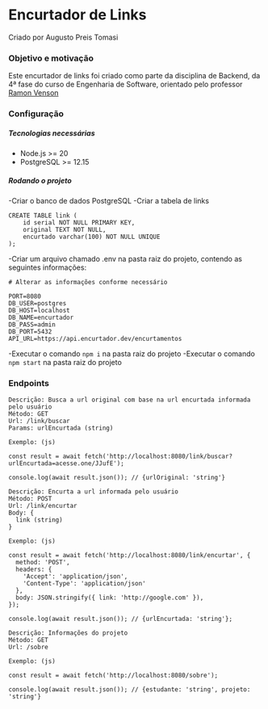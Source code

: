 # Encurtador de Links

Criado por Augusto Preis Tomasi

### Objetivo e motivação

Este encurtador de links foi criado como parte da disciplina de Backend, da 4ª fase do curso de Engenharia de Software, orientado pelo professor [Ramon Venson](https://gitlab.com/professor-rvenson)

### Configuração

##### Tecnologias necessárias
 - Node.js >= 20
 - PostgreSQL >= 12.15

##### Rodando o projeto

-Criar o banco de dados PostgreSQL
-Criar a tabela de links
```
CREATE TABLE link (
	id serial NOT NULL PRIMARY KEY,
	original TEXT NOT NULL,
	encurtado varchar(100) NOT NULL UNIQUE
);
```

-Criar um arquivo chamado .env na pasta raiz do projeto, contendo as seguintes informações:
```
# Alterar as informações conforme necessário

PORT=8080
DB_USER=postgres
DB_HOST=localhost
DB_NAME=encurtador
DB_PASS=admin
DB_PORT=5432
API_URL=https://api.encurtador.dev/encurtamentos
```
-Executar o comando `npm i` na pasta raiz do projeto
-Executar o comando `npm start` na pasta raiz do projeto

### Endpoints

```
Descrição: Busca a url original com base na url encurtada informada pelo usuário
Método: GET
Url: /link/buscar
Params: urlEncurtada (string)

Exemplo: (js)

const result = await fetch('http://localhost:8080/link/buscar?urlEncurtada=acesse.one/JJufE');

console.log(await result.json()); // {urlOriginal: 'string'}
```
```
Descrição: Encurta a url informada pelo usuário
Método: POST
Url: /link/encurtar
Body: {
  link (string)
}

Exemplo: (js)

const result = await fetch('http://localhost:8080/link/encurtar', {
  method: 'POST',
  headers: {
    'Accept': 'application/json',
    'Content-Type': 'application/json'
  },
  body: JSON.stringify({ link: 'http://google.com' }),
});

console.log(await result.json()); // {urlEncurtada: 'string'};
```
```
Descrição: Informações do projeto
Método: GET
Url: /sobre

Exemplo: (js)

const result = await fetch('http://localhost:8080/sobre');

console.log(await result.json()); // {estudante: 'string', projeto: 'string'}
```